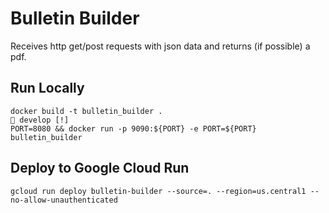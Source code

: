 # Bulletin Builder
Receives http get/post requests with json data and returns (if possible) a pdf.

## Run Locally

```
docker build -t bulletin_builder .                                                                            develop [!]
PORT=8080 && docker run -p 9090:${PORT} -e PORT=${PORT} bulletin_builder
```

## Deploy to Google Cloud Run
```
gcloud run deploy bulletin-builder --source=. --region=us.central1 --no-allow-unauthenticated
```

